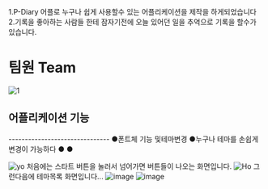 1.P-Diary 어플로 누구나 쉽게 사용할수 있는 어플리케이션을 제작을 하게되었습니다 
2.기록을 좋아하는 사람들 한테 잠자기전에 오늘 있어던 일을 추억으로 기록을 할수가 있습니다.



<h1>팀원 Team</h1>

 
![1](https://user-images.githubusercontent.com/48500390/59329649-51153d00-8d2a-11e9-978b-343a5196a558.PNG)
  
<h2>어플리케이션 기능</h2>
-------------------------------
●폰트체 기능 및테마변경
●누구나 테마를 손쉽게 변경이 가능하다
●
●




<div>

 ![yo](https://user-images.githubusercontent.com/48500390/59331116-12818180-8d2e-11e9-9998-8aa715fa0570.PNG)
 처음에는 스타트 버튼을 눌러서 넘어가면 버튼들이 나오는 화면입니다.
![Ho](https://user-images.githubusercontent.com/48500390/59330100-7c4c5c00-8d2b-11e9-90b5-c26e3a5d344c.PNG)
그런다음에 테마목록 화면입니다...
![image](https://user-images.githubusercontent.com/48500390/59331409-dac70980-8d2e-11e9-82d8-8514a99543be.png)
![image](https://user-images.githubusercontent.com/48500390/59331744-9daf4700-8d2f-11e9-95e4-9dffc3673813.png)





 </div>


